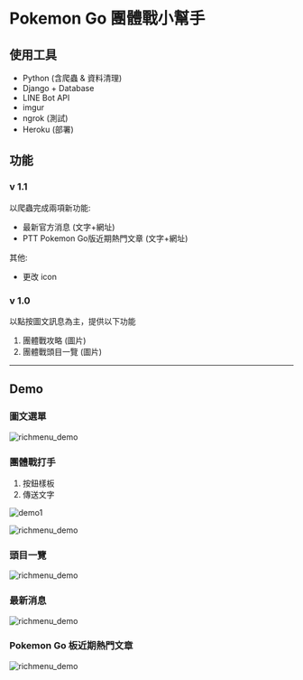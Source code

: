 # Pokemon Go 團體戰小幫手

## 使用工具

* Python (含爬蟲 & 資料清理)
* Django + Database
* LINE Bot API
* imgur
* ngrok (測試)
* Heroku (部署)

## 功能

### v 1.1

以爬蟲完成兩項新功能:

* 最新官方消息 (文字+網址)
* PTT Pokemon Go版近期熱門文章 (文字+網址)

其他:

* 更改 icon

### v 1.0

以點按圖文訊息為主，提供以下功能

1. 團體戰攻略 (圖片)
2. 團體戰頭目一覽 (圖片)

---

## Demo

### 圖文選單

![richmenu_demo](demo_image/richmenu_v1.1.jpg)

### 團體戰打手

1. 按鈕樣板
2. 傳送文字

![demo1](demo_image/demo1.jpg)

![richmenu_demo](demo_image/demo2.jpg)

### 頭目一覽

![richmenu_demo](demo_image/demo3.jpg)

### 最新消息

![richmenu_demo](demo_image/news_demo_v1.1.jpg)

### Pokemon Go 板近期熱門文章

![richmenu_demo](demo_image/ptt_demo_v1.1.jpg)
